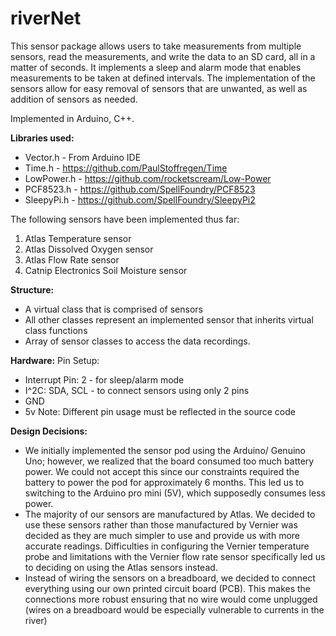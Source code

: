 # riverNet

This sensor package allows users to take measurements from multiple sensors, read the measurements, and write the data to an SD card, all in a matter of seconds. It implements a sleep and alarm mode that enables measurements to be taken at defined intervals. The implementation of the sensors allow for easy removal of sensors that are unwanted, as well as addition of sensors as needed. 

Implemented in Arduino, C++. 

**Libraries used:**
- Vector.h - From Arduino IDE
- Time.h - https://github.com/PaulStoffregen/Time
- LowPower.h - https://github.com/rocketscream/Low-Power
- PCF8523.h - https://github.com/SpellFoundry/PCF8523
- SleepyPi.h - https://github.com/SpellFoundry/SleepyPi2

The following sensors have been implemented thus far: 
  1. Atlas Temperature sensor
  2. Atlas Dissolved Oxygen sensor 
  3. Atlas Flow Rate sensor 
  4. Catnip Electronics Soil Moisture sensor 
  

**Structure:**
- A virtual class that is comprised of sensors 
- All other classes represent an implemented sensor that inherits virtual class functions  
- Array of sensor classes to access the data recordings. 

**Hardware:**
Pin Setup: 
- Interrupt Pin: 2 - for sleep/alarm mode 
- I^2C: SDA, SCL - to connect sensors using only 2 pins 
- GND
- 5v
Note: Different pin usage must be reflected in the source code

**Design Decisions:**
- We initially implemented the sensor pod using the Arduino/ Genuino Uno; however, we realized that the board consumed too much battery power. We could not accept this since our constraints required the battery to power the pod for approximately 6 months. This led us to switching to the Arduino pro mini (5V), which supposedly consumes less power. 
- The majority of our sensors are manufactured by Atlas. We decided to use these sensors rather than those manufactured by Vernier was decided as they are much simpler to use and provide us with more accurate readings. Difficulties in configuring the Vernier temperature probe and limitations with the Vernier flow rate sensor specifically led us to deciding on using the Atlas sensors instead. 
- Instead of wiring the sensors on a breadboard, we decided to connect everything using our own printed circuit board (PCB). This makes the connections more robust ensuring that no wire would come unplugged (wires on a breadboard would be especially vulnerable to currents in the river) 
